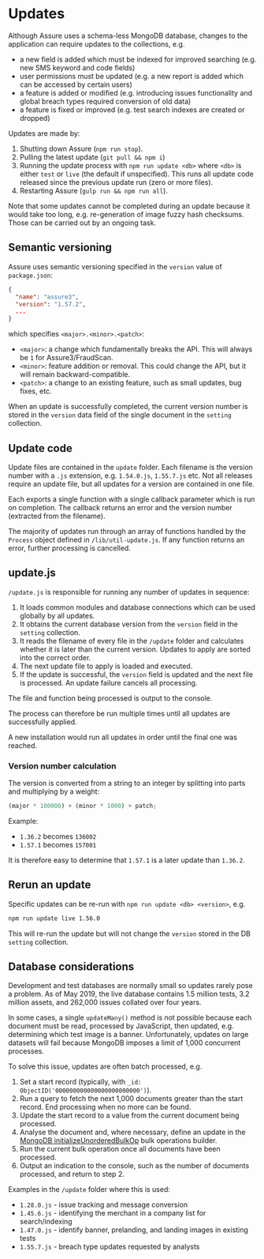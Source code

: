 # Updates

Although Assure uses a schema-less MongoDB database, changes to the application can require updates to the collections, e.g.

* a new field is added which must be indexed for improved searching (e.g. new SMS keyword and code fields)
* user permissions must be updated (e.g. a new report is added which can be accessed by certain users)
* a feature is added or modified (e.g. introducing issues functionality and global breach types required conversion of old data)
* a feature is fixed or improved (e.g. test search indexes are created or dropped)

Updates are made by:

1. Shutting down Assure (`npm run stop`).
1. Pulling the latest update (`git pull && npm i`)
1. Running the update process with `npm run update <db>` where `<db>` is either `test` or `live` (the default if unspecified). This runs all update code released since the previous update run (zero or more files).
1. Restarting Assure (`gulp run && npm run all`).

Note that some updates cannot be completed during an update because it would take too long, e.g. re-generation of image fuzzy hash checksums. Those can be carried out by an ongoing task.


## Semantic versioning

Assure uses semantic versioning specified in the `version` value of `package.json`:

```json
{
  "name": "assure3",
  "version": "1.57.2",
  ...
}
```

which specifies `<major>.<minor>.<patch>`:

* `<major>`: a change which fundamentally breaks the API. This will always be `1` for Assure3/FraudScan.
* `<minor>`: feature addition or removal. This could change the API, but it will remain backward-compatible.
* `<patch>`: a change to an existing feature, such as small updates, bug fixes, etc.

When an update is successfully completed, the current version number is stored in the `version` data field of the single document in the `setting` collection.


## Update code

Update files are contained in the `update` folder. Each filename is the version number with a `.js` extension, e.g. `1.54.0.js`, `1.55.7.js` etc. Not all releases require an update file, but all updates for a version are contained in one file.

Each exports a single function with a single callback parameter which is run on completion. The callback returns an error and the version number (extracted from the filename).

The majority of updates run through an array of functions handled by the `Process` object defined in `/lib/util-update.js`. If any function returns an error, further processing is cancelled.


## update.js

`/update.js` is responsible for running any number of updates in sequence:

1. It loads common modules and database connections which can be used globally by all updates.
1. It obtains the current database version from the `version` field in the `setting` collection.
1. It reads the filename of every file in the `/update` folder and calculates whether it is later than the current version. Updates to apply are sorted into the correct order.
1. The next update file to apply is loaded and executed.
1. If the update is successful, the `version` field is updated and the next file is processed. An update failure cancels all processing.

The file and function being processed is output to the console.

The process can therefore be run multiple times until all updates are successfully applied.

A new installation would run all updates in order until the final one was reached.


### Version number calculation

The version is converted from a string to an integer by splitting into parts and multiplying by a weight:

```js
(major * 100000) + (minor * 1000) + patch;
```

Example:

* `1.36.2` becomes `136002`
* `1.57.1` becomes `157001`

It is therefore easy to determine that `1.57.1` is a later update than `1.36.2`.


## Rerun an update

Specific updates can be re-run with `npm run update <db> <version>`, e.g.

```bash
npm run update live 1.56.0
```

This will re-run the update but will not change the `version` stored in the DB `setting` collection.


## Database considerations

Development and test databases are normally small so updates rarely pose a problem. As of May 2019, the live database contains 1.5 million tests, 3.2 million assets, and 262,000 issues collated over four years.

In some cases, a single `updateMany()` method is not possible because each document must be read, processed by JavaScript, then updated, e.g. determining which test image is a banner. Unfortunately, updates on large datasets will fail because MongoDB imposes a limit of 1,000 concurrent processes.

To solve this issue, updates are often batch processed, e.g.

1. Set a start record (typically, with `_id: ObjectID('000000000000000000000000')`).
1. Run a query to fetch the next 1,000 documents greater than the start record. End processing when no more can be found.
1. Update the start record to a value from the current document being processed.
1. Analyse the document and, where necessary, define an update in the [MongoDB initializeUnorderedBulkOp](https://docs.mongodb.com/manual/reference/method/db.collection.initializeUnorderedBulkOp/) bulk operations builder.
1. Run the current bulk operation once all documents have been processed.
1. Output an indication to the console, such as the number of documents processed, and return to step 2.

Examples in the `/update` folder where this is used:

* `1.28.0.js` - issue tracking and message conversion
* `1.45.6.js` - identifying the merchant in a company list for search/indexing
* `1.47.0.js` - identify banner, prelanding, and landing images in existing tests
* `1.55.7.js` - breach type updates requested by analysts
